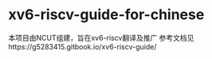 # xv6-riscv-guide-for-chinese
本项目由NCUT组建，旨在xv6-riscv翻译及推广
参考文档见https://g5283415.gitbook.io/xv6-riscv-guide/
